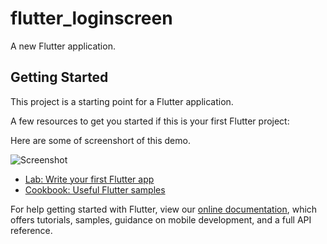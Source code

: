 # flutter_loginscreen

A new Flutter application.

## Getting Started

This project is a starting point for a Flutter application.

A few resources to get you started if this is your first Flutter project:

Here are some of screenshort of this demo.

![Screenshot](http://prntscr.com/nkwqxf)

- [Lab: Write your first Flutter app](https://flutter.io/docs/get-started/codelab)
- [Cookbook: Useful Flutter samples](https://flutter.io/docs/cookbook)

For help getting started with Flutter, view our 
[online documentation](https://flutter.io/docs), which offers tutorials, 
samples, guidance on mobile development, and a full API reference.



